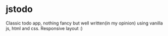 # jstodo
Classic todo app, nothing fancy but well written(in my opinion) using vanilla js, html and css. Responsive layout :) 
